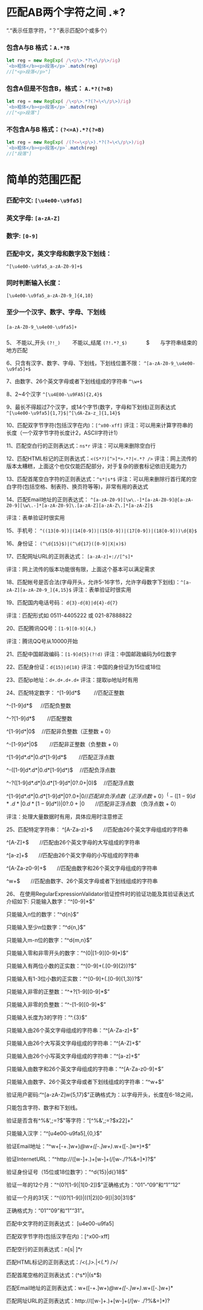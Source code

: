 

# 匹配AB两个字符之间 .*?
“.“表示任意字符，“？”表示匹配0个或多个）
### 包含A与B  格式：`A.*?B`
```javascript
let reg = new RegExp( /\<p\>.*?\<\/p\>/ig)
`<b>粗体</b><p>段落</p>`.match(reg)
//["<p>段落</p>"]
```

### 包含A但是不包含B，格式： `A.*?(?=B)` 

```javascript
let reg = new RegExp( /\<p\>.*?(?=\<\/p\>)/ig)
`<b>粗体</b><p>段落</p>`.match(reg)
//["<p>段落"]
```

### 不包含A与B 格式：`(?<=A).*?(?=B)`

```javascript
let reg = new RegExp( /(?<=\<p\>).*?(?=\<\/p\>)/ig)
`<b>粗体</b><p>段落</p>`.match(reg)
//["段落"]
```

# 简单的范围匹配
### 匹配中文: `[\u4e00-\u9fa5]`
### 英文字母: `[a-zA-Z]`
### 数字: `[0-9]`
### 匹配中文，英文字母和数字及下划线：
`^[\u4e00-\u9fa5_a-zA-Z0-9]+$`
### 同时判断输入长度：
`[\u4e00-\u9fa5_a-zA-Z0-9_]{4,10}`
### 至少一个汉字、数字、字母、下划线
`[a-zA-Z0-9_\u4e00-\u9fa5]+`　
### 
### 


5、
不能以_开头 `(?!_)`　　
不能以_结尾 `(?!.*?_$)`　　
 　
$　　与字符串结束的地方匹配

6、只含有汉字、数字、字母、下划线，下划线位置不限：
`^[a-zA-Z0-9_\u4e00-\u9fa5]+$`

7、由数字、26个英文字母或者下划线组成的字符串
`^\w+$`

8、2~4个汉字
`^[\u4E00-\u9FA5]{2,4}$`

9、最长不得超过7个汉字，或14个字节(数字，字母和下划线)正则表达式
`^[\u4e00-\u9fa5]{1,7}$|^[\dA-Za-z_]{1,14}$`
 

10、匹配双字节字符(包括汉字在内)：`[^x00-xff]`
评注：可以用来计算字符串的长度（一个双字节字符长度计2，ASCII字符计1）

11、匹配空白行的正则表达式：`ns*r`
评注：可以用来删除空白行

12、匹配HTML标记的正则表达式：`<(S*?)[^>]*>.*?|<.*? />`
评注：网上流传的版本太糟糕，上面这个也仅仅能匹配部分，对于复杂的嵌套标记依旧无能为力

13、匹配首尾空白字符的正则表达式：`^s*|s*$`
评注：可以用来删除行首行尾的空白字符(包括空格、制表符、换页符等等)，非常有用的表达式

14、匹配Email地址的正则表达式：
`^[a-zA-Z0-9][\w\.-]*[a-zA-Z0-9]@[a-zA-Z0-9][\w\.-]*[a-zA-Z0-9]\.[a-zA-Z][a-zA-Z\.]*[a-zA-Z]$`

评注：表单验证时很实用

15、手机号：
`^((13[0-9])|(14[0-9])|(15[0-9])|(17[0-9])|(18[0-9]))\d{8}$`

16、身份证：
`(^\d{15}$)|(^\d{17}([0-9]|X|x)$)`

17、匹配网址URL的正则表达式：
`[a-zA-z]+://[^s]*`

评注：网上流传的版本功能很有限，上面这个基本可以满足需求

18、匹配帐号是否合法(字母开头，允许5-16字节，允许字母数字下划线)：`^[a-zA-Z][a-zA-Z0-9_]{4,15}$`
评注：表单验证时很实用


19、匹配国内电话号码：
`d{3}-d{8}|d{4}-d{7}`

评注：匹配形式如 0511-4405222 或 021-87888822

20、匹配腾讯QQ号：`[1-9][0-9]{4,}`

评注：腾讯QQ号从10000开始

21、匹配中国邮政编码：`[1-9]d{5}(?!d)`
评注：中国邮政编码为6位数字

22、匹配身份证：`d{15}|d{18}`
评注：中国的身份证为15位或18位

23、匹配ip地址：`d+.d+.d+.d+`
评注：提取ip地址时有用


24、匹配特定数字：
^[1-9]d*$　 　 //匹配正整数

^-[1-9]d*$ 　 //匹配负整数

^-?[1-9]d*$　　 //匹配整数

^[1-9]d*|0$　 //匹配非负整数（正整数 + 0）

^-[1-9]d*|0$　　 //匹配非正整数（负整数 + 0）

^[1-9]d*.d*|0.d*[1-9]d*$　　 //匹配正浮点数

^-([1-9]d*.d*|0.d*[1-9]d*)$　 //匹配负浮点数

^-?([1-9]d*.d*|0.d*[1-9]d*|0?.0+|0)$　 //匹配浮点数

^[1-9]d*.d*|0.d*[1-9]d*|0?.0+|0$　　 //匹配非负浮点数（正浮点
数 + 0）
^(-([1-9]d*.d*|0.d*[1-9]d*))|0?.0+|0$　　//匹配非正浮点数
（负浮点数 + 0）

评注：处理大量数据时有用，具体应用时注意修正


25、匹配特定字符串：
^[A-Za-z]+$　　//匹配由26个英文字母组成的字符串

^[A-Z]+$　　//匹配由26个英文字母的大写组成的字符串

^[a-z]+$　　//匹配由26个英文字母的小写组成的字符串

^[A-Za-z0-9]+$　　//匹配由数字和26个英文字母组成的字符串

^w+$　　//匹配由数字、26个英文字母或者下划线组成的字符串


26、
在使用RegularExpressionValidator验证控件时的验证功能及其验证表达式介绍如下:
只能输入数字：“^[0-9]*$”

只能输入n位的数字：“^d{n}$”

只能输入至少n位数字：“^d{n,}$”

只能输入m-n位的数字：“^d{m,n}$”

只能输入零和非零开头的数字：“^(0|[1-9][0-9]*)$”

只能输入有两位小数的正实数：“^[0-9]+(.[0-9]{2})?$”

只能输入有1-3位小数的正实数：“^[0-9]+(.[0-9]{1,3})?$”

只能输入非零的正整数：“^+?[1-9][0-9]*$”

只能输入非零的负整数：“^-[1-9][0-9]*$”

只能输入长度为3的字符：“^.{3}$”

只能输入由26个英文字母组成的字符串：“^[A-Za-z]+$”

只能输入由26个大写英文字母组成的字符串：“^[A-Z]+$”

只能输入由26个小写英文字母组成的字符串：“^[a-z]+$”

只能输入由数字和26个英文字母组成的字符串：“^[A-Za-z0-9]+$”

只能输入由数字、26个英文字母或者下划线组成的字符串：“^w+$”

验证用户密码:“^[a-zA-Z]w{5,17}$”正确格式为：以字母开头，长度在6-18之间，

只能包含字符、数字和下划线。

验证是否含有^%&',;=?$"等字符：“[^%&',;=?$x22]+”

只能输入汉字：“^[u4e00-u9fa5],{0,}$”

验证Email地址：“^w+[-+.]w+)*@w+([-.]w+)*.w+([-.]w+)*$”

验证InternetURL：“^http://([w-]+.)+[w-]+(/[w-./?%&=]*)?$”

验证身份证号（15位或18位数字）：“^d{15}|d{}18$”

验证一年的12个月：“^(0?[1-9]|1[0-2])$”正确格式为：“01”-“09”和“1”“12”

验证一个月的31天：“^((0?[1-9])|((1|2)[0-9])|30|31)$”

正确格式为：“01”“09”和“1”“31”。

匹配中文字符的正则表达式： [u4e00-u9fa5]

匹配双字节字符(包括汉字在内)：[^x00-xff]

匹配空行的正则表达式：n[s| ]*r

匹配HTML标记的正则表达式：/<(.*)>.*|<(.*) />/

匹配首尾空格的正则表达式：(^s*)|(s*$)

匹配Email地址的正则表达式：w+([-+.]w+)*@w+([-.]w+)*.w+([-.]w+)*

匹配网址URL的正则表达式：http://([w-]+.)+[w-]+(/[w- ./?%&=]*)?
